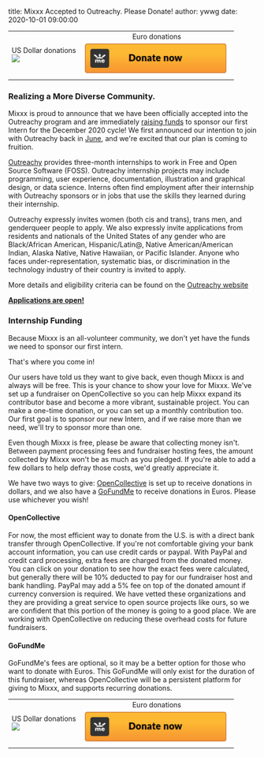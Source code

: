 title: Mixxx Accepted to Outreachy. Please Donate!
author: ywwg
date: 2020-10-01 09:00:00

<table style="width:100%; border: 0"><tbody><tr><td>
<div align="center">US Dollar donations</div><a href="https://opencollective.com/mixxx/contribute" target="_blank">
  <img src="https://opencollective.com/mixxx/contribute/button@2x.png?color=blue" width=300 />
</a>
</td><td>
<div align="center">Euro donations</div>
<a href="https://www.gofundme.com/f/mixxx-dj-software-outreachy-internship/donate" target="_blank">
  <img src="/static/images/gofundme_donate.png" width=300 />
</a>
</td></tr></tbody></table>

### Realizing a More Diverse Community.

Mixxx is proud to announce that we have been officially accepted into the Outreachy program and are immediately [raising funds](https://opencollective.com/mixxx) to sponsor our first Intern for the December 2020 cycle!
We first announced our intention to join with Outreachy back in [June](../2020-06-29-black-lives-matter), and we're excited that our plan is coming to fruition.

[Outreachy](https://www.outreachy.org/) provides three-month internships to work in Free and Open Source Software (FOSS).
Outreachy internship projects may include programming, user experience, documentation, illustration and graphical design, or data science.
Interns often find employment after their internship with Outreachy sponsors or in jobs that use the skills they learned during their internship.

Outreachy expressly invites women (both cis and trans), trans men, and genderqueer people to apply.
We also expressly invite applications from residents and nationals of the United States of any gender who are Black/African American, Hispanic/Latin@, Native American/American Indian, Alaska Native, Native Hawaiian, or Pacific Islander.
Anyone who faces under-representation, systematic bias, or discrimination in the technology industry of their country is invited to apply.

More details and eligibility criteria can be found on the [Outreachy website](https://www.outreachy.org/apply/eligibility/)

[**Applications are open!**](https://www.outreachy.org/apply/)

### Internship Funding

Because Mixxx is an all-volunteer community, we don't yet have the funds we need to sponsor our first intern.

That's where you come in!

Our users have told us they want to give back, even though Mixxx is and always will be free.
This is your chance to show your love for Mixxx.
We've set up a fundraiser on OpenCollective so you can help Mixxx expand its contributor base and become a more vibrant, sustainable project.
You can make a one-time donation, or you can set up a monthly contribution too.
Our first goal is to sponsor our new Intern, and if we raise more than we need, we'll try to sponsor more than one.

Even though Mixxx is free, please be aware that collecting money isn't.
Between payment processing fees and fundraiser hosting fees, the amount collected by Mixxx won't be as much as you pledged.
If you're able to add a few dollars to help defray those costs, we'd greatly appreciate it.

We have two ways to give: [OpenCollective]("https://opencollective.com/mixxx/contribute") is set up to receive donations in dollars, and we also have a [GoFundMe](https://www.gofundme.com/f/mixxx-dj-software-outreachy-internship) to receive donations in Euros.
Please use whichever you wish!

#### OpenCollective
For now, the most efficient way to donate from the U.S. is with a direct bank transfer through OpenCollective.
If you're not comfortable giving your bank account information, you can use credit cards or paypal.
With PayPal and credit card processing, extra fees are charged from the donated money.
You can click on your donation to see how the exact fees were calculated, but generally there will be 10% deducted to pay for our fundraiser host and bank handling.
PayPal may add a 5% fee on top of the donated amount if currency conversion is required.
We have vetted these organizations and they are providing a great service to open source projects like ours, so we are confident that this portion of the money is going to a good place.
We are working with OpenCollective on reducing these overhead costs for future fundraisers.

#### GoFundMe

GoFundMe's fees are optional, so it may be a better option for those who want to donate with Euros.
This GoFundMe will only exist for the duration of this fundraiser, whereas OpenCollective will be a persistent platform for giving to Mixxx, and supports recurring donations.


<table style="width:100%; border: 0"><tbody><tr><td>
<div align="center">US Dollar donations</div><a href="https://opencollective.com/mixxx/contribute" target="_blank">
  <img src="https://opencollective.com/mixxx/contribute/button@2x.png?color=blue" width=300 />
</a>
</td><td>
<div align="center">Euro donations</div>
<a href="https://www.gofundme.com/f/mixxx-dj-software-outreachy-internship/donate" target="_blank">
  <img src="/static/images/gofundme_donate.png" width=300 />
</a>
</td></tr></tbody></table>
